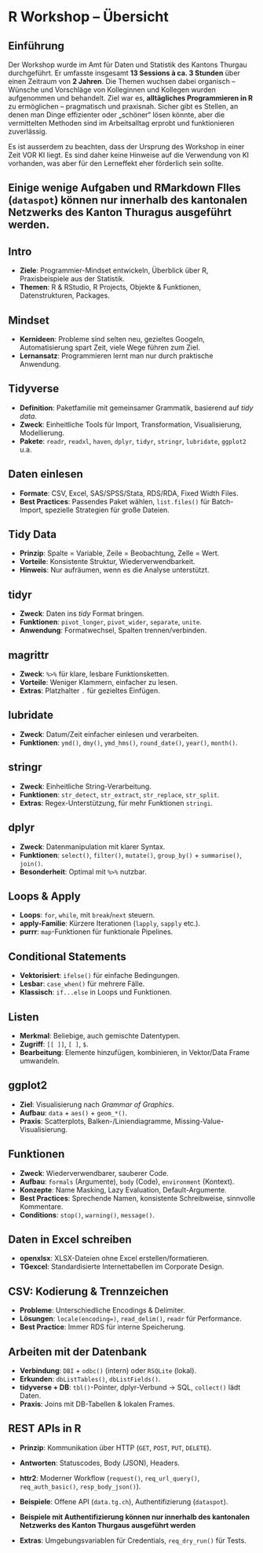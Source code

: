 # R Workshop – Übersicht

## Einführung

Der Workshop wurde im Amt für Daten und Statistik des Kantons Thurgau durchgeführt.
Er umfasste insgesamt **13 Sessions à ca. 3 Stunden** über einen Zeitraum von **2 Jahren**.
Die Themen wuchsen dabei organisch – Wünsche und Vorschläge von Kolleginnen und Kollegen wurden aufgenommen und behandelt.
Ziel war es, **alltägliches Programmieren in R** zu ermöglichen – pragmatisch und praxisnah.
Sicher gibt es Stellen, an denen man Dinge effizienter oder „schöner“ lösen könnte, aber die vermittelten Methoden sind im Arbeitsalltag erprobt und funktionieren zuverlässig.

Es ist ausserdem zu beachten, dass der Ursprung des Workshop in einer Zeit VOR KI liegt. Es sind daher keine Hinweise auf die Verwendung von KI vorhanden, was aber für den Lerneffekt eher förderlich sein sollte.

Einige wenige Aufgaben und RMarkdown FIles (`dataspot`) können nur innerhalb des kantonalen Netzwerks des Kanton Thuragus ausgeführt werden.
---

## Intro

* **Ziele**: Programmier-Mindset entwickeln, Überblick über R, Praxisbeispiele aus der Statistik.
* **Themen**: R & RStudio, R Projects, Objekte & Funktionen, Datenstrukturen, Packages.

## Mindset

* **Kernideen**: Probleme sind selten neu, gezieltes Googeln, Automatisierung spart Zeit, viele Wege führen zum Ziel.
* **Lernansatz**: Programmieren lernt man nur durch praktische Anwendung.

## Tidyverse

* **Definition**: Paketfamilie mit gemeinsamer Grammatik, basierend auf *tidy data*.
* **Zweck**: Einheitliche Tools für Import, Transformation, Visualisierung, Modellierung.
* **Pakete**: `readr`, `readxl`, `haven`, `dplyr`, `tidyr`, `stringr`, `lubridate`, `ggplot2` u.a.

## Daten einlesen

* **Formate**: CSV, Excel, SAS/SPSS/Stata, RDS/RDA, Fixed Width Files.
* **Best Practices**: Passendes Paket wählen, `list.files()` für Batch-Import, spezielle Strategien für große Dateien.

## Tidy Data

* **Prinzip**: Spalte = Variable, Zeile = Beobachtung, Zelle = Wert.
* **Vorteile**: Konsistente Struktur, Wiederverwendbarkeit.
* **Hinweis**: Nur aufräumen, wenn es die Analyse unterstützt.

## tidyr

* **Zweck**: Daten ins *tidy* Format bringen.
* **Funktionen**: `pivot_longer`, `pivot_wider`, `separate`, `unite`.
* **Anwendung**: Formatwechsel, Spalten trennen/verbinden.

## magrittr

* **Zweck**: `%>%` für klare, lesbare Funktionsketten.
* **Vorteile**: Weniger Klammern, einfacher zu lesen.
* **Extras**: Platzhalter `.` für gezieltes Einfügen.

## lubridate

* **Zweck**: Datum/Zeit einfacher einlesen und verarbeiten.
* **Funktionen**: `ymd()`, `dmy()`, `ymd_hms()`, `round_date()`, `year()`, `month()`.

## stringr

* **Zweck**: Einheitliche String-Verarbeitung.
* **Funktionen**: `str_detect`, `str_extract`, `str_replace`, `str_split`.
* **Extras**: Regex-Unterstützung, für mehr Funktionen `stringi`.

## dplyr

* **Zweck**: Datenmanipulation mit klarer Syntax.
* **Funktionen**: `select()`, `filter()`, `mutate()`, `group_by()` + `summarise()`, `join()`.
* **Besonderheit**: Optimal mit `%>%` nutzbar.

## Loops & Apply

* **Loops**: `for`, `while`, mit `break`/`next` steuern.
* **apply-Familie**: Kürzere Iterationen (`lapply`, `sapply` etc.).
* **purrr**: `map`-Funktionen für funktionale Pipelines.

## Conditional Statements

* **Vektorisiert**: `ifelse()` für einfache Bedingungen.
* **Lesbar**: `case_when()` für mehrere Fälle.
* **Klassisch**: `if...else` in Loops und Funktionen.

## Listen

* **Merkmal**: Beliebige, auch gemischte Datentypen.
* **Zugriff**: `[[ ]]`, `[ ]`, `$`.
* **Bearbeitung**: Elemente hinzufügen, kombinieren, in Vektor/Data Frame umwandeln.

## ggplot2

* **Ziel**: Visualisierung nach *Grammar of Graphics*.
* **Aufbau**: `data` + `aes()` + `geom_*()`.
* **Praxis**: Scatterplots, Balken-/Liniendiagramme, Missing-Value-Visualisierung.

## Funktionen

* **Zweck**: Wiederverwendbarer, sauberer Code.
* **Aufbau**: `formals` (Argumente), `body` (Code), `environment` (Kontext).
* **Konzepte**: Name Masking, Lazy Evaluation, Default-Argumente.
* **Best Practices**: Sprechende Namen, konsistente Schreibweise, sinnvolle Kommentare.
* **Conditions**: `stop()`, `warning()`, `message()`.

## Daten in Excel schreiben

* **openxlsx**: XLSX-Dateien ohne Excel erstellen/formatieren.
* **TGexcel**: Standardisierte Internettabellen im Corporate Design.

## CSV: Kodierung & Trennzeichen

* **Probleme**: Unterschiedliche Encodings & Delimiter.
* **Lösungen**: `locale(encoding=)`, `read_delim()`, `readr` für Performance.
* **Best Practice**: Immer RDS für interne Speicherung.

## Arbeiten mit der Datenbank

* **Verbindung**: `DBI` + `odbc()` (intern) oder `RSQLite` (lokal).
* **Erkunden**: `dbListTables()`, `dbListFields()`.
* **tidyverse + DB**: `tbl()`-Pointer, dplyr-Verbund → SQL, `collect()` lädt Daten.
* **Praxis**: Joins mit DB-Tabellen & lokalen Frames.

## REST APIs in R

* **Prinzip**: Kommunikation über HTTP (`GET`, `POST`, `PUT`, `DELETE`).
* **Antworten**: Statuscodes, Body (JSON), Headers.
* **httr2**: Moderner Workflow (`request()`, `req_url_query()`, `req_auth_basic()`, `resp_body_json()`).
* **Beispiele**: Offene API (`data.tg.ch`), Authentifizierung (`dataspot`).
* **Beispiele mit Authentifizierung können nur innerhalb des kantonalen Netzwerks des Kanton Thurgaus ausgeführt werden**

* **Extras**: Umgebungsvariablen für Credentials, `req_dry_run()` für Tests.

